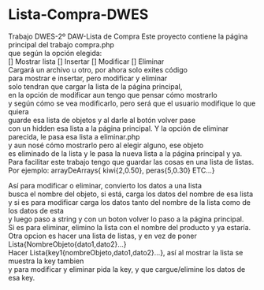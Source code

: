 # Lista-Compra-DWES
Trabajo DWES-2º DAW-Lista de Compra
Este proyecto contiene la página principal del trabajo compra.php  
que según la opción elegida:  
[] Mostrar lista
[] Insertar
[] Modificar
[] Eliminar  
Cargará un archivo u otro, por ahora solo exites código  
para mostrar e insertar, pero modificar y eliminar  
solo tendran que cargar la lista de la página principal,  
en la opción de modificar aun tengo que pensar cómo mostrarlo  
y según cómo se vea modificarlo, pero será que el usuario modifique lo que quiera  
guarde esa lista de objetos y al darle al botón volver pase  
con un hidden esa lista a la página principal.
Y la opción de eliminar parecida, le pasa esa lista a eliminar.php  
y aun nosé cómo mostrarlo pero al elegir alguno, ese objeto   
es eliminado de la lista y le pasa la nueva lista a la página principal y ya.  
Para facilitar este trabajo tengo que guardar las cosas en una lista de listas.
Por ejemplo: 
arrayDeArrays{
	kiwi{2,0.50},
	peras{5,0.30}
	ETC...}


Así para modificar o eliminar, convierto los datos a una lista  
busca el nombre del objeto, si está, carga los datos del nombre de esa lista  
y si es para modificar carga los datos tanto del nombre de la lista como de los datos de esta  
y luego paso a string y con un boton volver lo paso a la página principal.  
Si es para eliminar, elimino la lista con el nombre del producto y ya estaría.  
Otra opcion es hacer una lista de listas, y en vez de poner Lista{NombreObjeto{dato1,dato2}...}  
Hacer Lista{key1{nombreObjeto,dato1,dato2}...}, así al mostrar la lista se muestra la key tambien  
y para modificar y eliminar pida la key, y que cargue/elimine los datos de esa key.